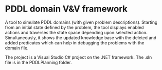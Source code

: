 # PDDL domain V&V framework
A tool to simulate PDDL domains (with given problem descriptions). Starting from an initial state defined
by the problem, the tool displays enabled actions and traverses the state space depending upon selected
action. Simultaneously, it shows the updated knowledge base with the deleted and added predicates which
can help in debugging the problems with the domain file.

The project is a Visual Studio C# project on the .NET framework. The .sln file is in the PDDLPlanning folder.
